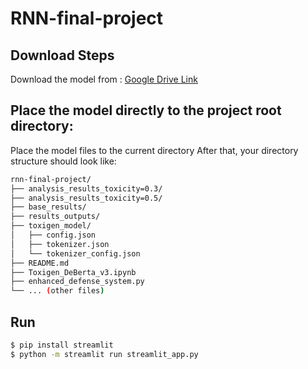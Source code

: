 # RNN-final-project

## Download Steps
Download the model from : [Google Drive Link](https://drive.google.com/drive/folders/14uaWo6KFr4Agwti33J-8RLykP61mJOTw?usp=sharing)

## Place the model directly to the project root directory:
Place the model files to the current directory
After that, your directory structure should look like:

```bash
rnn-final-project/
├── analysis_results_toxicity=0.3/
├── analysis_results_toxicity=0.5/
├── base_results/
├── results_outputs/
├── toxigen_model/               
│   ├── config.json
│   ├── tokenizer.json
│   └── tokenizer_config.json
├── README.md
├── Toxigen_DeBerta_v3.ipynb
├── enhanced_defense_system.py
└── ... (other files)
```

## Run 
```bash
$ pip install streamlit
$ python -m streamlit run streamlit_app.py
```
